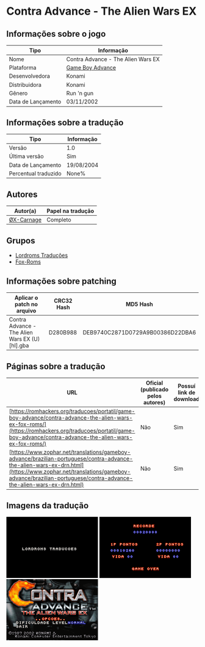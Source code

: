 # Contra Advance - The Alien Wars EX

## Informações sobre o jogo

| Tipo | Informação |
| ----------- | ----------- |
| Nome | Contra Advance \- The Alien Wars EX |
| Plataforma | [Game Boy Advance](../) |
| Desenvolvedora | Konami |
| Distribuidora | Konami |
| Gênero | Run 'n gun |
| Data de Lançamento | 03/11/2002 |

## Informações sobre a tradução

| Tipo | Informação |
| ----------- | ----------- |
| Versão | 1\.0 |
| Última versão | Sim |
| Data de Lançamento | 19/08/2004 |
| Percentual traduzido | None% |

## Autores

| Autor(a) | Papel na tradução |
| ----------- | ----------- |
| [ØX\-Carnage](../../../autores/x-carnage/) | Completo |

## Grupos

* [Lordroms Traduções](../../../grupos/lordroms-traducoes/)
* [Fox\-Roms](../../../grupos/fox-roms/)

## Informações sobre patching

| Aplicar o patch no arquivo | CRC32 Hash | MD5 Hash |
| ----------- | ----------- | ----------- |
| Contra Advance \- The Alien Wars EX \(U\) \[hI\]\.gba | D280B988 | DEB9740C2871D0729A9B00386D22DBA6 |

## Páginas sobre a tradução

| URL | Oficial (publicado pelos autores) | Possuí link de download |
| ----------- | ----------- | ----------- |
| [https://romhackers.org/traducoes/portatil/game-boy-advance/contra-advance-the-alien-wars-ex-fox-roms/](https://romhackers.org/traducoes/portatil/game-boy-advance/contra-advance-the-alien-wars-ex-fox-roms/) | Não | Sim |
| [https://www.zophar.net/translations/gameboy-advance/brazilian-portuguese/contra-advance-the-alien-wars-ex-drn.html](https://www.zophar.net/translations/gameboy-advance/brazilian-portuguese/contra-advance-the-alien-wars-ex-drn.html) | Não | Sim |

## Imagens da tradução

![Imagem de exemplo da tradução 1](1.png)
![Imagem de exemplo da tradução 2](2.png)
![Imagem de exemplo da tradução 3](3.png)